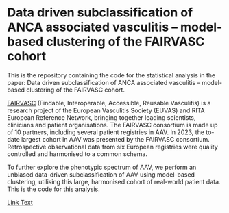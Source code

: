 # Data driven subclassification of ANCA associated vasculitis – model-based clustering of the FAIRVASC cohort
This is the repository containing the code for the statistical analysis in the paper: Data driven subclassification of ANCA associated vasculitis – model-based clustering of the FAIRVASC cohort. 

[FAIRVASC](https://fairvasc.eu/) (Findable, Interoperable, Accessible, Reusable Vasculitis) is a research project of the European Vasculitis Society (EUVAS) and RITA European Reference Network, bringing together leading scientists, clinicians and patient organisations. The FAIRVASC consortium is made up of 10 partners, including several patient registries in AAV. In 2023, the to-date largest cohort in AAV was presented by the FAIRVASC consortium. Retrospective observational data from six European registries were quality controlled and harmonised to a common schema.

To further explore the phenotypic spectrum of AAV, we perform an unbiased data-driven subclassification of AAV using model-based clustering, utilising this large, harmonised cohort of real-world patient data. This is the code for this analysis. 


[Link Text](URL)
